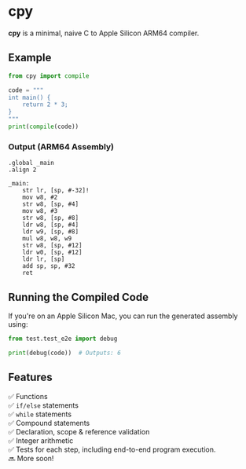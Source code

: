 # cpy  

**cpy** is a minimal, naive C to Apple Silicon ARM64 compiler.  

## Example  

```python
from cpy import compile

code = """
int main() {
    return 2 * 3;
}
"""
print(compile(code))
```

### Output (ARM64 Assembly)  

```assembly
.global _main
.align 2

_main:
    str lr, [sp, #-32]!
    mov w8, #2
    str w8, [sp, #4]
    mov w8, #3
    str w8, [sp, #8]
    ldr w8, [sp, #4]
    ldr w9, [sp, #8]
    mul w8, w8, w9
    str w8, [sp, #12]
    ldr w0, [sp, #12]
    ldr lr, [sp]
    add sp, sp, #32
    ret
```

## Running the Compiled Code  

If you're on an Apple Silicon Mac, you can run the generated assembly using:  

```python
from test.test_e2e import debug

print(debug(code))  # Outputs: 6
```

## Features  

✅ Functions  
✅ `if/else` statements  
✅ `while` statements  
✅ Compound statements  
✅ Declaration, scope & reference validation    
✅ Integer arithmetic    
✅ Tests for each step, including end-to-end program execution.    
🔜 More soon!  
